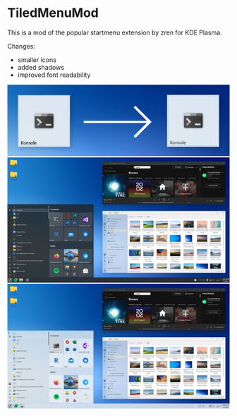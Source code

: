 # TiledMenuMod
This is a mod of the popular startmenu extension by zren for KDE Plasma.

Changes:
- smaller icons
- added shadows
- improved font readability

![Screenshot](https://github.com/nnamliehbes/TiledMenuMod/blob/main/pictures/Improvement.png)
![Screenshot](https://github.com/nnamliehbes/TiledMenuMod/blob/main/pictures/Dark.png)
![Screenshot](https://github.com/nnamliehbes/TiledMenuMod/blob/main/pictures/Light.png)
